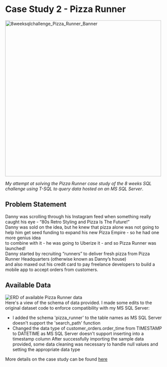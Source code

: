 
# Case Study 2 - Pizza Runner

 <img src="https://user-images.githubusercontent.com/77930192/185507440-8ea5519c-343c-48aa-8816-bce7fab3a70e.png" alt="8weeksqlchallenge_Pizza_Runner_Banner" width="500" height="500"/>

*My attempt at solving the Pizza Runner case study of the 8 weeks SQL challenge using T-SQL to query data hosted on an MS SQL Server*.

## Problem Statement

Danny was scrolling through his Instagram feed when something really caught his eye - “80s Retro Styling and Pizza Is The Future!”  
Danny was sold on the idea, but he knew that pizza alone was not going to help him get seed funding to expand his new Pizza Empire - so he had one more genius idea  
to combine with it - he was going to Uberize it - and so Pizza Runner was launched!  
Danny started by recruiting “runners” to deliver fresh pizza from Pizza Runner Headquarters (otherwise known as Danny’s house)  
and also maxed out his credit card to pay freelance developers to build a mobile app to accept orders from customers.

## Available Data

![ERD of available Pizza Runner data](https://user-images.githubusercontent.com/77930192/185513103-b38189aa-69d0-446b-90b6-a2ffa00380db.png)  
Here's a view of the schema of data provided.
I made some edits to the original dataset code to enforce compatibility with my MS SQL Server:
- I added the schema 'pizza_runner' to the table names as MS SQL Server doesn't support the 'search_path' function
- Changed the data type of customer_orders.order_time from TIMESTAMP to DATETIME as MS SQL Server doesn't support inserting into a timestamp column
After successfully importing the sample data provided, some data cleaning was necessary to handle null values and setting the appropriate data type

More details on the case study can be found [here](https://8weeksqlchallenge.com/case-study-2/)
